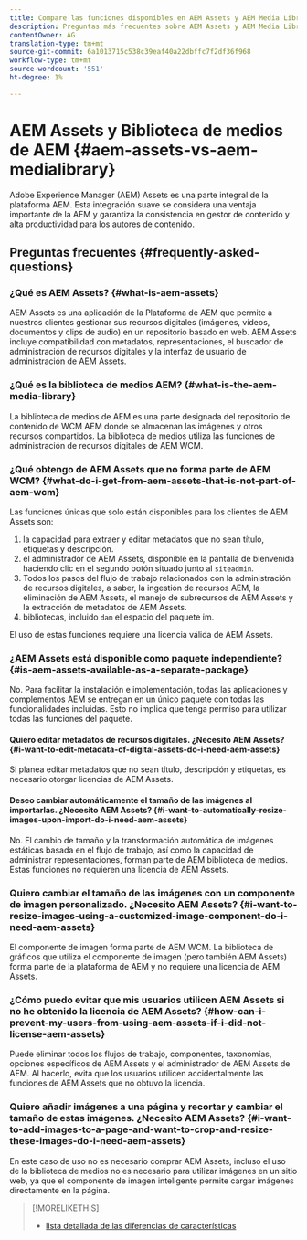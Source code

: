 ```yaml
---
title: Compare las funciones disponibles en AEM Assets y AEM Media Library
description: Preguntas más frecuentes sobre AEM Assets y AEM Media Library, incluidas las diferencias.
contentOwner: AG
translation-type: tm+mt
source-git-commit: 6a1013715c538c39eaf40a22dbffc7f2df36f968
workflow-type: tm+mt
source-wordcount: '551'
ht-degree: 1%

---
```



# AEM Assets y Biblioteca de medios de AEM {#aem-assets-vs-aem-medialibrary}

Adobe Experience Manager (AEM) Assets es una parte integral de la plataforma AEM. Esta integración suave se considera una ventaja importante de la AEM y garantiza la consistencia en gestor de contenido y alta productividad para los autores de contenido.

## Preguntas frecuentes {#frequently-asked-questions}

### ¿Qué es AEM Assets? {#what-is-aem-assets}

AEM Assets es una aplicación de la Plataforma de AEM que permite a nuestros clientes gestionar sus recursos digitales (imágenes, vídeos, documentos y clips de audio) en un repositorio basado en web. AEM Assets incluye compatibilidad con metadatos, representaciones, el buscador de administración de recursos digitales y la interfaz de usuario de administración de AEM Assets.

### ¿Qué es la biblioteca de medios AEM? {#what-is-the-aem-media-library}

La biblioteca de medios de AEM es una parte designada del repositorio de contenido de WCM AEM donde se almacenan las imágenes y otros recursos compartidos. La biblioteca de medios utiliza las funciones de administración de recursos digitales de AEM WCM.

### ¿Qué obtengo de AEM Assets que no forma parte de AEM WCM? {#what-do-i-get-from-aem-assets-that-is-not-part-of-aem-wcm}

Las funciones únicas que solo están disponibles para los clientes de AEM Assets son:

1. la capacidad para extraer y editar metadatos que no sean título, etiquetas y descripción.
1. el administrador de AEM Assets, disponible en la pantalla de bienvenida haciendo clic en el segundo botón situado junto al `siteadmin`.
1. Todos los pasos del flujo de trabajo relacionados con la administración de recursos digitales, a saber, la ingestión de recursos AEM, la eliminación de AEM Assets, el manejo de subrecursos de AEM Assets y la extracción de metadatos de AEM Assets.
1. bibliotecas, incluido `dam` el espacio del paquete im.

El uso de estas funciones requiere una licencia válida de AEM Assets.

### ¿AEM Assets está disponible como paquete independiente? {#is-aem-assets-available-as-a-separate-package}

No. Para facilitar la instalación e implementación, todas las aplicaciones y complementos AEM se entregan en un único paquete con todas las funcionalidades incluidas. Esto no implica que tenga permiso para utilizar todas las funciones del paquete.

#### Quiero editar metadatos de recursos digitales. ¿Necesito AEM Assets? {#i-want-to-edit-metadata-of-digital-assets-do-i-need-aem-assets}

Si planea editar metadatos que no sean título, descripción y etiquetas, es necesario otorgar licencias de AEM Assets.

#### Deseo cambiar automáticamente el tamaño de las imágenes al importarlas. ¿Necesito AEM Assets? {#i-want-to-automatically-resize-images-upon-import-do-i-need-aem-assets}

No. El cambio de tamaño y la transformación automática de imágenes estáticas basada en el flujo de trabajo, así como la capacidad de administrar representaciones, forman parte de AEM biblioteca de medios. Estas funciones no requieren una licencia de AEM Assets.

### Quiero cambiar el tamaño de las imágenes con un componente de imagen personalizado. ¿Necesito AEM Assets? {#i-want-to-resize-images-using-a-customized-image-component-do-i-need-aem-assets}

El componente de imagen forma parte de AEM WCM. La biblioteca de gráficos que utiliza el componente de imagen (pero también AEM Assets) forma parte de la plataforma de AEM y no requiere una licencia de AEM Assets.

### ¿Cómo puedo evitar que mis usuarios utilicen AEM Assets si no he obtenido la licencia de AEM Assets? {#how-can-i-prevent-my-users-from-using-aem-assets-if-i-did-not-license-aem-assets}

Puede eliminar todos los flujos de trabajo, componentes, taxonomías, opciones específicos de AEM Assets y el administrador de AEM Assets de AEM. Al hacerlo, evita que los usuarios utilicen accidentalmente las funciones de AEM Assets que no obtuvo la licencia.

### Quiero añadir imágenes a una página y recortar y cambiar el tamaño de estas imágenes. ¿Necesito AEM Assets? {#i-want-to-add-images-to-a-page-and-want-to-crop-and-resize-these-images-do-i-need-aem-assets}

En este caso de uso no es necesario comprar AEM Assets, incluso el uso de la biblioteca de medios no es necesario para utilizar imágenes en un sitio web, ya que el componente de imagen inteligente permite cargar imágenes directamente en la página.

>[!MORELIKETHIS]
>
>* [lista detallada de las diferencias de características](https://docs.adobe.com/content/help/en/experience-manager-65/assets/administer/medialibrary.html#listoffeatures)

